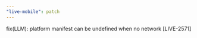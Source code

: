 ```yaml
---
"live-mobile": patch
---
```


fix(LLM): platform manifest can be undefined when no network [LIVE-2571]
